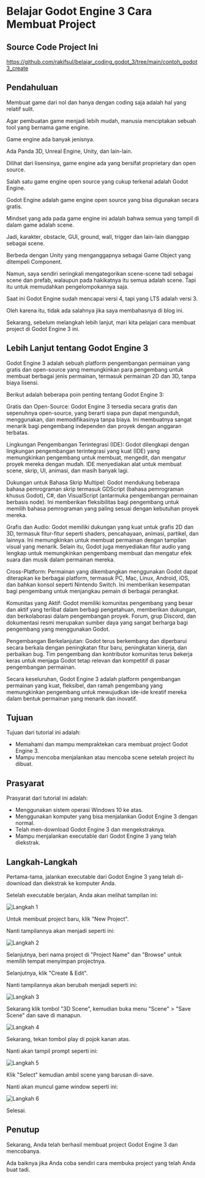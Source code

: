 # Belajar Godot Engine 3 Cara Membuat Project

## Source Code Project Ini

https://github.com/rakifsul/belajar_coding_godot_3/tree/main/contoh_godot3_create

## Pendahuluan

Membuat game dari nol dan hanya dengan coding saja adalah hal yang relatif sulit.

Agar pembuatan game menjadi lebih mudah, manusia menciptakan sebuah tool yang bernama game engine.

Game engine ada banyak jenisnya.

Ada Panda 3D, Unreal Engine, Unity, dan lain-lain.

Dilihat dari lisensinya, game engine ada yang bersifat proprietary dan open source.

Salah satu game engine open source yang cukup terkenal adalah Godot Engine.

Godot Engine adalah game engine open source yang bisa digunakan secara gratis.

Mindset yang ada pada game engine ini adalah bahwa semua yang tampil di dalam game adalah scene.

Jadi, karakter, obstacle, GUI, ground, wall, trigger dan lain-lain dianggap sebagai scene.

Berbeda dengan Unity yang menganggapnya sebagai Game Object yang ditempeli Component.

Namun, saya sendiri seringkali mengategorikan scene-scene tadi sebagai scene dan prefab, walaupun pada hakikatnya itu semua adalah scene. Tapi itu untuk memudahkan pengelompokannya saja.

Saat ini Godot Engine sudah mencapai versi 4, tapi yang LTS adalah versi 3.

Oleh karena itu, tidak ada salahnya jika saya membahasnya di blog ini.

Sekarang, sebelum melangkah lebih lanjut, mari kita pelajari cara membuat project di Godot Engine 3 ini.

## Lebih Lanjut tentang Godot Engine 3

Godot Engine 3 adalah sebuah platform pengembangan permainan yang gratis dan open-source yang memungkinkan para pengembang untuk membuat berbagai jenis permainan, termasuk permainan 2D dan 3D, tanpa biaya lisensi.

Berikut adalah beberapa poin penting tentang Godot Engine 3:

Gratis dan Open-Source: Godot Engine 3 tersedia secara gratis dan sepenuhnya open-source, yang berarti siapa pun dapat mengunduh, menggunakan, dan memodifikasinya tanpa biaya. Ini membuatnya sangat menarik bagi pengembang independen dan proyek dengan anggaran terbatas.

Lingkungan Pengembangan Terintegrasi (IDE): Godot dilengkapi dengan lingkungan pengembangan terintegrasi yang kuat (IDE) yang memungkinkan pengembang untuk membuat, mengedit, dan mengatur proyek mereka dengan mudah. IDE menyediakan alat untuk membuat scene, skrip, UI, animasi, dan masih banyak lagi.

Dukungan untuk Bahasa Skrip Multipel: Godot mendukung beberapa bahasa pemrograman skrip termasuk GDScript (bahasa pemrograman khusus Godot), C#, dan VisualScript (antarmuka pengembangan permainan berbasis node). Ini memberikan fleksibilitas bagi pengembang untuk memilih bahasa pemrograman yang paling sesuai dengan kebutuhan proyek mereka.

Grafis dan Audio: Godot memiliki dukungan yang kuat untuk grafis 2D dan 3D, termasuk fitur-fitur seperti shaders, pencahayaan, animasi, partikel, dan lainnya. Ini memungkinkan untuk membuat permainan dengan tampilan visual yang menarik. Selain itu, Godot juga menyediakan fitur audio yang lengkap untuk memungkinkan pengembang membuat dan mengatur efek suara dan musik dalam permainan mereka.

Cross-Platform: Permainan yang dikembangkan menggunakan Godot dapat diterapkan ke berbagai platform, termasuk PC, Mac, Linux, Android, iOS, dan bahkan konsol seperti Nintendo Switch. Ini memberikan kesempatan bagi pengembang untuk menjangkau pemain di berbagai perangkat.

Komunitas yang Aktif: Godot memiliki komunitas pengembang yang besar dan aktif yang terlibat dalam berbagi pengetahuan, memberikan dukungan, dan berkolaborasi dalam pengembangan proyek. Forum, grup Discord, dan dokumentasi resmi merupakan sumber daya yang sangat berharga bagi pengembang yang menggunakan Godot.

Pengembangan Berkelanjutan: Godot terus berkembang dan diperbarui secara berkala dengan peningkatan fitur baru, peningkatan kinerja, dan perbaikan bug. Tim pengembang dan kontributor komunitas terus bekerja keras untuk menjaga Godot tetap relevan dan kompetitif di pasar pengembangan permainan.

Secara keseluruhan, Godot Engine 3 adalah platform pengembangan permainan yang kuat, fleksibel, dan ramah pengembang yang memungkinkan pengembang untuk mewujudkan ide-ide kreatif mereka dalam bentuk permainan yang menarik dan inovatif.

## Tujuan

Tujuan dari tutorial ini adalah:

-   Memahami dan mampu mempraktekan cara membuat project Godot Engine 3.
-   Mampu mencoba menjalankan atau mencoba scene setelah project itu dibuat.

## Prasyarat

Prasyarat dari tutorial ini adalah:

-   Menggunakan sistem operasi Windows 10 ke atas.
-   Menggunakan komputer yang bisa menjalankan Godot Engine 3 dengan normal.
-   Telah men-download Godot Engine 3 dan mengekstraknya.
-   Mampu menjalankan executable dari Godot Engine 3 yang telah diekstrak.

## Langkah-Langkah

Pertama-tama, jalankan executable dari Godot Engine 3 yang telah di-download dan diekstrak ke komputer Anda.

Setelah executable berjalan, Anda akan melihat tampilan ini:

![Langkah 1](./contoh_godot3_create/.md_asset/langkah_1.png)

Untuk membuat project baru, klik "New Project".

Nanti tampilannya akan menjadi seperti ini:

![Langkah 2](./contoh_godot3_create/.md_asset/langkah_2.png)

Selanjutnya, beri nama project di "Project Name" dan "Browse" untuk memilih tempat menyimpan projectnya.

Selanjutnya, klik "Create & Edit".

Nanti tampilannya akan berubah menjadi seperti ini:

![Langkah 3](./contoh_godot3_create/.md_asset/langkah_3.png)

Sekarang klik tombol "3D Scene", kemudian buka menu "Scene" > "Save Scene" dan save di manapun.

![Langkah 4](./contoh_godot3_create/.md_asset/langkah_4.png)

Sekarang, tekan tombol play di pojok kanan atas.

Nanti akan tampil prompt seperti ini:

![Langkah 5](./contoh_godot3_create/.md_asset/langkah_5.png)

Klik "Select" kemudian ambil scene yang barusan di-save.

Nanti akan muncul game window seperti ini:

![Langkah 6](./contoh_godot3_create/.md_asset/langkah_6.png)

Selesai.

## Penutup

Sekarang, Anda telah berhasil membuat project Godot Engine 3 dan mencobanya.

Ada baiknya jika Anda coba sendiri cara membuka project yang telah Anda buat tadi.
